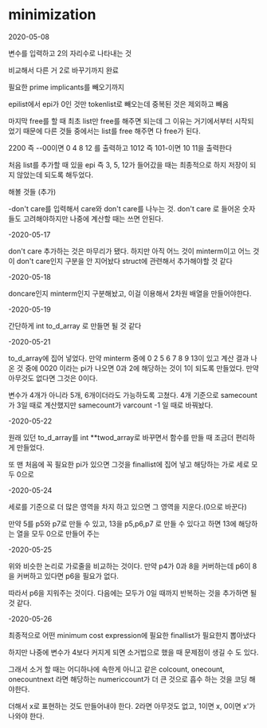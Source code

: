 # minimization

2020-05-08 

변수를 입력하고 2의 자리수로 나타내는 것

비교해서 다른 거 2로 바꾸기까지 완료

필요한  prime implicants를 빼오기까지

epilist에서 epi가 0인 것만 tokenlist로 빼오는데 중복된 것은 제외하고 빼옴


마지막 free를 할 때 최초 list만 free를 해주면 되는데 그 이유는 거기에서부터 시작되었기 때문에 다른 것들 중에서는 list를 free 해주면 다 free가 된다.

2200 즉 --00이면 0 4 8 12 를 출력하고 1012 즉 101-이면 10 11을 출력한다

처음 list를 추가할 때 있을 epi 즉 3, 5, 12가 들어갔을 때는 최종적으로 하지 저장이 되지 않았는데 되도록 해두었다.

해볼 것들 (추가)

-don't care를 입력해서 care와 don't care를 나누는 것. don't care 로 들어온 숫자들도 고려해야하지만 나중에 계산할 때는 쓰면 안된다.

-2020-05-17

don't care 추가하는 것은 마무리가 됐다. 하지만 아직 어느 것이 minterm이고 어느 것이 don't care인지 구분을 안 지어놨다 struct에 관련해서 추가해야할 것 같다

-2020-05-18

doncare인지 minterm인지 구분해놨고, 이걸 이용해서 2차원 배열을 만들어야한다.

-2020-05-19

간단하게 int to_d_array 로 만들면 될 것 같다

-2020-05-21

to_d_array에 집어 넣었다. 만약 minterm 중에 0 2 5 6 7 8 9 13이 있고 계산 결과 나온 것 중에 0020 이라는 pi가 나오면 0과 2에 해당하는 것이 1이 되도록 만들었다. 만약 아무것도 없다면 그것은 0이다.

변수가 4개가 아니라 5개, 6개이더라도 가능하도록 고쳤다. 4개 기준으로 samecount가 3일 때로 계산했지만 samecount가 varcount -1 일 때로 바꿔놨다.

-2020-05-22

원래 있던 to_d_array를 int **twod_array로 바꾸면서 함수를 만들 때 조금더 편리하게 만들었다.

또 맨 처음에 꼭 필요한 pi가 있으면 그것을 finallist에 집어 넣고 해당하는 가로 세로 모두 0으로 

-2020-05-24

세로를 기준으로 더 많은 영역을 차지 하고 있으면 그 영역을 지운다.(0으로 바꾼다)

만약 5를 p5와 p7로 만들 수 있고, 13을 p5,p6,p7 로 만들 수 있다고 하면 13에 해당하는 열을 모두 0으로 만들어 주는 

-2020-05-25

위와 비슷한 논리로 가로줄을 비교하는 것이다. 만약 p4가 0과 8을 커버하는데 p6이 8을 커버하고 있다면 p6을 필요가 없다.

따라서 p6을 지워주는 것이다. 다음에는 모두가 0일 때까지 반복하는 것을 추가하면 될 것 같다.

-2020-05-26

최종적으로 어떤 minimum cost expression에 필요한 finallist가 필요한지 뽑아냈다

하지만 나중에 변수가 4보다 커지게 되면 소거법으로 했을 때 문제점이 생길 수 도 있다.

그래서 소거 할 때는 어디하나에 속한게 아니고 같은 colcount, onecount, onecountnext 라면 해당하는 numericcount가 더 큰 것으로 흡수 하는 것을 코딩 해야한다.

더해서 x로 표현하는 것도 만들어내야 한다. 2라면 아무것도 없고, 1이면 x, 0이면 x'가 나와야 한다.
